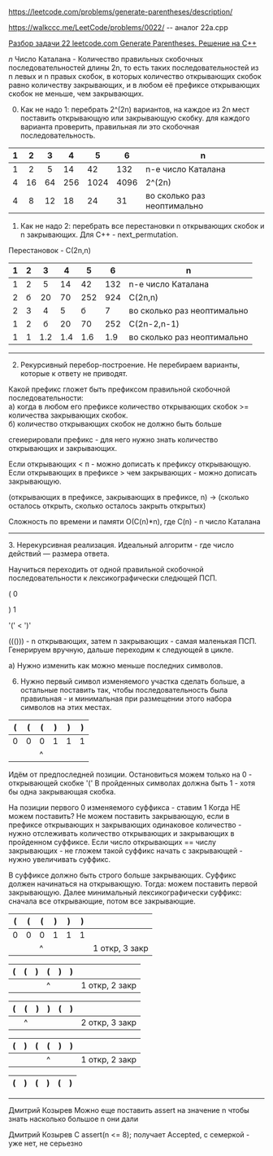 https://leetcode.com/problems/generate-parentheses/description/

https://walkccc.me/LeetCode/problems/0022/ -- аналог 22a.cpp



[Разбор задачи 22 leetcode.com Generate Parentheses. Решение на C++](https://www.youtube.com/watch?v=C5YfXfGH3pc&ab_channel=3.5%D0%B7%D0%B0%D0%B4%D0%B0%D1%87%D0%B8%D0%B2%D0%BD%D0%B5%D0%B4%D0%B5%D0%BB%D1%8E)

$n$ Число Каталана - Количество правильных скобочных последовательностей длины 2n, то есть таких последовательностей из n левых и n правых скобок, в которых количество открывающих скобок равно количеству закрывающих, и в любом её префиксе открывающих скобок не меньше, чем закрывающих.

0. Как не надо 1: перебрать 2^(2n) вариантов, на каждое из 2n  мест поставить открывающую или закрывающую скобку.
для каждого варианта проверить, правильная ли это скобочная последовательность.

<!---
1  2  3   4   5    6  n

1  2  5  14  42   132  n-е число Каталана

4  16  64  256  1024  4096   2^(2n)

4  8  12  18  24   31   во сколько раз неоптимально
-->

| 1 	|  2 	|  3 	| 4   	| 5    	| 6    	| n                           	|
|:-:	|:--:	|:--:	|-----	|------	|------	|-----------------------------	|
| 1 	|  2 	|  5 	| 14  	| 42   	| 132  	| n-е число Каталана          	|
| 4 	| 16 	| 64 	| 256 	| 1024 	| 4096 	| 2^(2n)                      	|
| 4 	| 8  	| 12 	| 18  	| 24   	| 31   	| во сколько раз неоптимально 	|

1. Как не надо 2: перебрать все перестановки n открывающих скобок и n закрывающих. Для С++ - next_permutation.

Перестановок - С(2n,n)

<!---
1   2  3   4   5    6   n

1   2  5  14  42  132   n-е число Каталана

2   б  20  70  252   924   С(2n,n)

2   3  4   5   б    7   во сколько раз неоптимально

1   2  б  20  70  252    С(2n-2,n-1)

1   1  1.2  1.4  1.6  1.9   во сколько раз неоптимально
-->

| 1 	| 2 	|  3  	| 4   	| 5   	| 6   	| n                           	|
|:-:	|:-:	|:---:	|-----	|-----	|-----	|-----------------------------	|
| 1 	| 2 	|  5  	| 14  	| 42  	| 132 	| n-е число Каталана          	|
| 2 	| б 	|  20 	| 70  	| 252 	| 924 	| С(2n,n)                     	|
| 2 	| 3 	| 4   	| 5   	| б   	| 7   	| во сколько раз неоптимально 	|
| 1 	| 2 	| б   	| 20  	| 70  	| 252 	| С(2n-2,n-1)                 	|
| 1 	| 1 	| 1.2 	| 1.4 	| 1.6 	| 1.9 	| во сколько раз неоптимально 	|

______________________________________

2. Рекурсивный перебор-построение. Не перебираем варианты, которые к ответу не приводят.

Какой префикс гложет быть префиксом правильной скобочной последовательности:  
а) когда в любом его префиксе количество открывающих скобок >= количества закрывающих скобок.  
б) количество открывающих скобок не должно быть больше

сгеиерировали префикс - для него нужно знать количество 
открывающих и закрывающих.

Если открывающих < п - можно дописать к префиксу открывающую. 
Если открывающих в префиксе > чем закрывающих - можно дописать
закрывающую.

(открывающих в префиксе, закрывающих в префиксе, n) -> 
(сколько осталось открыть, сколько осталось закрыть открытых)

Сложность по времени и памяти O(C(n)*n), где C(n) - n число Каталана

______________________________________

З. Нерекурсивная реализация. Идеальный алгоритм - где число 
действий — размера ответа.

Научиться переходить от одной правильной скобочной 
последовательности к лексикографически следющей ПСП.

( 0

) 1

'(' < ')'

((())) - n открывающих, затем n закрывающих - самая маленькая 
ПСП. Генерируем вручную, дальше переходим к следующей в цикле.

а) Нужно изменить как можно меньше последних символов.

6) Нужно первый символ изменяемого участка сделать больше, а 
остальные поставить так, чтобы последовательность была 
правильная - и минимальная при размещении этого набора 
символов на этих местах.

<!---
( ( ( ) ) )

0 0 0 1 1 1

    ^
-->

| ( 	| ( 	| ( 	| ) 	| ) 	| ) 	|
|:-:	|:-:	|---	|---	|---	|---	|
| 0 	| 0 	| 0 	| 1 	| 1 	| 1 	|
|   	|   	| ^ 	|   	|   	|   	|

Идём от предпоследней позиции.
Остановиться можем только на 0 - открывающей скобке '('
В пройденных символах должна быть 1 - хотя бы одна закрывающая 
скобка.


На позиции первого 0 изменяемого суффикса - ставим 1
Когда НЕ можем поставить? Не можем поставить закрывающую, если 
в префиксе открывающих н закрывающих одинаковое количество - 
нужно отслеживать количество открывающих и закрывающих в 
пройденном суффиксе. Если число открывающих == числу 
закрывающих - не гложем такой суффикс начать с закрывающей - 
нужно увеличивать суффикс.

В суффиксе должно быть строго больше закрывающих. 
Суффикс должен начинаться на открывающую.
Тогда: можем поставить первой закрывающую.
Далее минимальный лексикографически суффикс: сначала все 
открывающие, потом все закрывающие.

<!---
((()))   
  ^	1 откр, 3 закр
-->

| ( 	| ( 	| ( 	| ) 	| ) 	| ) 	|                	|
|:-:	|:-:	|---	|---	|---	|---	|----------------	|
| 0 	| 0 	| 0 	| 1 	| 1 	| 1 	|                	|
|   	|   	| ^ 	|   	|   	|   	| 1 откр, 3 закр 	|

<!---
(  (  )  (  )  )   
         ^	    1 откр, 2 закр
-->

| ( 	| ( 	| ) 	| ( 	| ) 	| ) 	|                	|
|:-:	|:-:	|---	|---	|---	|---	|----------------	|
|   	|   	|   	| ^ 	|   	|   	| 1 откр, 2 закр 	|

<!---
(())()
 ^      2 откр, 3 закр
-->

| ( 	| ( 	| ) 	| ) 	| ( 	| ) 	|                	|
|:-:	|:-:	|---	|---	|---	|---	|----------------	|
|   	| ^ 	|   	|   	|   	|   	| 2 откр, 3 закр 	|

<!---
(  )  (  (  )  )   
         ^	    1 откр, 2 закр
-->

| ( 	| ) 	| ( 	| ( 	| ) 	| ) 	|                	|
|:-:	|:-:	|---	|---	|---	|---	|----------------	|
|   	|   	|   	| ^ 	|   	|   	| 1 откр, 2 закр 	|

<!---
()()()
-->

| ( 	| ) 	| ( 	| ) 	| ( 	| ) 	|
|:-:	|:-:	|---	|---	|---	|---	|
______________________________________

Дмитрий Козырев 
​Можно еще поставить assert на значение n чтобы знать насколько большое n они дали

Дмитрий Козырев 
​С assert(n <= 8); получает Accepted, с семеркой - уже нет, не серьезно

